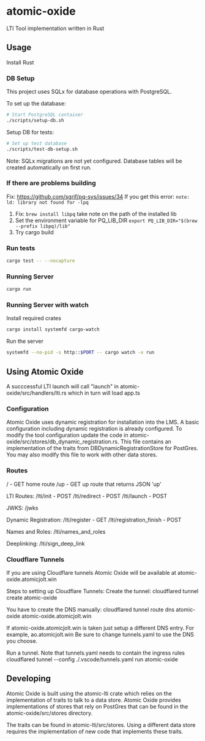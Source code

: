 # atomic-oxide

LTI Tool implementation written in Rust

## Usage

Install Rust

### DB Setup

This project uses SQLx for database operations with PostgreSQL.

To set up the database:
```bash
# Start PostgreSQL container
./scripts/setup-db.sh
```

Setup DB for tests:
```bash
# Set up test database
./scripts/test-db-setup.sh
```

Note: SQLx migrations are not yet configured. Database tables will be created automatically on first run.

### If there are problems building

Fix: https://github.com/sgrif/pq-sys/issues/34
If you get this error: `note: ld: library not found for -lpq`

1. Fix:
   `brew install libpq`
   take note on the path of the installed lib
2. Set the environment variable for PQ_LIB_DIR
   `export PQ_LIB_DIR="$(brew --prefix libpq)/lib"`
3. Try cargo build

### Run tests

```sh
cargo test -- --nocapture
```

### Running Server

```sh
cargo run
```

### Running Server with watch

Install required crates

```sh
cargo install systemfd cargo-watch
```

Run the server

```sh
systemfd --no-pid -s http::$PORT -- cargo watch -x run
```

## Using Atomic Oxide

A succcessful LTI launch will call "launch" in atomic-oxide/src/handlers/lti.rs which in turn will load app.ts

### Configuration

Atomic Oxide uses dynamic registration for installation into the LMS. A basic configuration including dynamic registration is already configured. To modify the tool configuration update the code in atomic-oxide/src/stores/db_dynamic_registration.rs. This file contains an implementation of the traits from DBDynamicRegistrationStore for PostGres. You may also modify this file to work with other data stores.

### Routes

/ - GET home route
/up - GET up route that returns JSON 'up'

LTI Routes:
/lti/init - POST
/lti/redirect - POST
/lti/launch - POST

JWKS:
/jwks

Dynamic Registration:
/lti/register - GET
/lti/registration_finish - POST

Names and Roles:
/lti/names_and_roles

Deeplinking:
/lti/sign_deep_link

### Cloudflare Tunnels

If you are using Cloudflare tunnels Atomic Oxide will be available at atomic-oxide.atomicjolt.win

Steps to setting up Cloudflare Tunnels:
Create the tunnel:
cloudflared tunnel create atomic-oxide

You have to create the DNS manually:
cloudflared tunnel route dns atomic-oxide atomic-oxide.atomicjolt.win

If atomic-oxide.atomicjolt.win is taken just setup a different DNS entry. For example, ao.atomicjolt.win
Be sure to change tunnels.yaml to use the DNS you choose.

Run a tunnel. Note that tunnels.yaml needs to contain the ingress rules
cloudflared tunnel --config ./.vscode/tunnels.yaml run atomic-oxide

## Developing

Atomic Oxide is built using the atomic-lti crate which relies on the implementation of traits to talk to a
data store. Atomic Oxide provides implementations of stores that rely on PostGres that can be found in the
atomic-oxide/src/stores directory.

The traits can be found in atomic-lti/src/stores. Using a different data store requires the implementation of new code that implements these traits.
